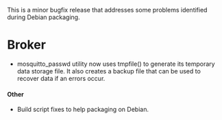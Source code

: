 <!--
.. title: Version 1.1.3 released
.. slug: version-1-1-3-released
.. date: 2013-02-11 22:13:21
.. tags:
.. category:
.. link:
.. description:
.. type: text
-->

This is a minor bugfix release that addresses some problems identified during
Debian packaging.

# Broker

 * mosquitto_passwd utility now uses tmpfile() to generate its temporary data
   storage file. It also creates a backup file that can be used to recover data
   if an errors occur.

<h4>Other</h4>

 * Build script fixes to help packaging on Debian.
